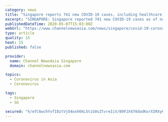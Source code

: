 ```yaml
---
category: news
title: "Singapore reports 741 new COVID-19 cases, including healthcare worker at Singapore Expo community care facility"
excerpt: "SINGAPORE: Singapore reported 741 new COVID-19 cases as of noon on Thursday (May 7), taking the country's total to 20,939.  The vast majority of"
publishedDateTime: 2020-05-07T15:03:00Z
webUrl: "https://www.channelnewsasia.com/news/singapore/covid-19-coronavirus-cases-numbers-update-total-moh-12710954"
type: article
quality: 15
heat: 15
published: false

provider:
  name: Channel NewsAsia Singapore
  domain: channelnewsasia.com

topics:
  - Coronavirus in Asia
  - Coronavirus

tags:
  - Singapore
  - SG

secured: "h/eTC6wchYvfI8ztVjO4oxh6kL5tiG0sZtvreIiV/B9F2X478dodKurXIRXy6LL0Fduz9mZTZ6cWKWNI1EOpMtQlOZapv4YvZPe2sCqOY0bDdmY6SWqgIPHCjmIl5ZD1owV+R+TuE3OUmrJEe8MX2HAMrmS1APThVog1u7zDLObMA/6i9qMggUvTb0uf4UDRVjeIQE+bzFydyxks5K2M1Np9EHu9/ICBNgtdI19sOVJKHg/fKEW7MvcMFMgERHsXRYB3INDNBG4RmzG61k5fYPwe/H3RSW1trRq9Bm1zobwZrgJUYL8OyZ5Upt3VixAlenkEotWlsI+enZKs1ocl7JIodz9p6/r/xbSUsQgoZodqYcd16kMQCCZMa0G26wcgqghI4NEmYRNabBilYL2g11xJb6jU/MGd1tk5Bevht2husFuHLJvL43wjxM76LGo9PGc5bVONcHq5S+BZwklPwTCe+kgl1ltgFGe8xzoF5Mg=;GDpfPHTHriOf2qEowPpXnQ=="
---
```


